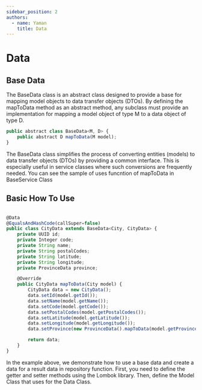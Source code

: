 ```yaml
---
sidebar_position: 2
authors:
  - name: Yaman
    title: Data
---
```

# Data
## Base Data
The BaseData class is an abstract class designed to provide a base for mapping model objects to data transfer objects (DTOs). By defining the mapToData method as an abstract method, any subclass must provide an implementation for mapping a model object of type M to a data object of type D.
```js
public abstract class BaseData<M, D> {
    public abstract D mapToData(M model);
}
```
The BaseData class simplifies the process of converting entities (models) to data transfer objects (DTOs) by providing a common interface. This is especially useful in service classes where such conversions are frequently needed. You can see the sample of uses funcntion of mapToData in BaseService Class

## Basic How To Use
```js

@Data
@EqualsAndHashCode(callSuper=false)
public class CityData extends BaseData<City, CityData> {
    private UUID id;
    private Integer code;
    private String name;
    private String postalCodes;
    private String latitude;
    private String longitude;
    private ProvinceData province;

    @Override
    public CityData mapToData(City model) {
        CityData data = new CityData();
        data.setId(model.getId());
        data.setName(model.getName());
        data.setCode(model.getCode());
        data.setPostalCodes(model.getPostalCodes());
        data.setLatitude(model.getLatitude());
        data.setLongitude(model.getLongitude());
        data.setProvince(new ProvinceData().mapToData(model.getProvince()));

        return data;
    }
}

```

In the example above, we demonstrate how to use a base data and create a data for a result data in repository function. First, you need to define the getter and setter methods using the Lombok library. Then, define the Model Class that uses for the Data Class.

